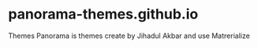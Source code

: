 # panorama-themes.github.io
Themes Panorama is themes create by Jihadul Akbar and use Matrerialize 
